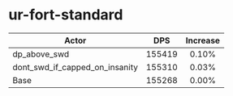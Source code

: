 # ur-fort-standard
| Actor | DPS | Increase |
|---|:---:|:---:|
|dp_above_swd|155419|0.10%|
|dont_swd_if_capped_on_insanity|155310|0.03%|
|Base|155268|0.00%|
